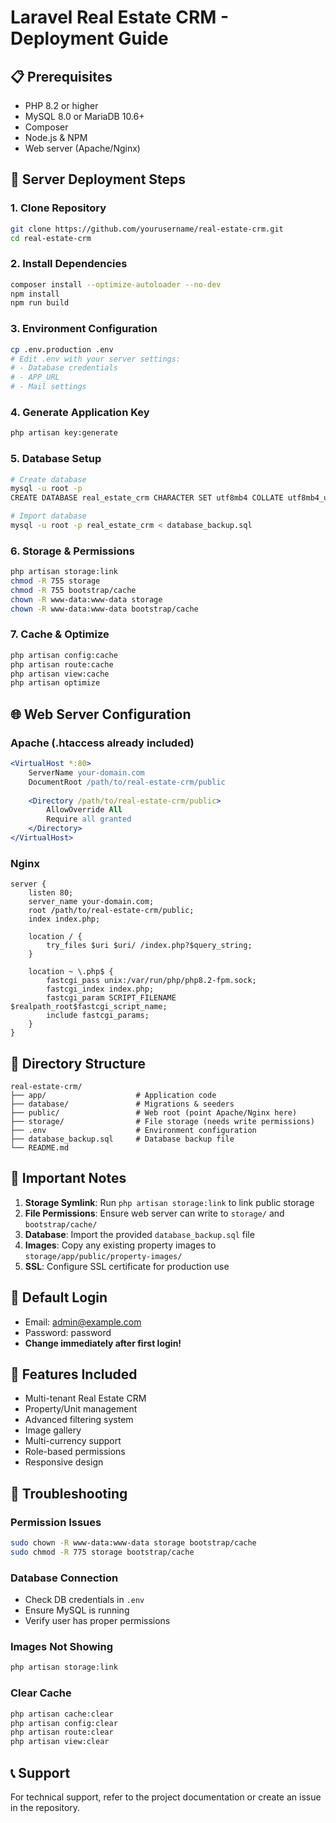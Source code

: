 # Laravel Real Estate CRM - Deployment Guide

## 📋 Prerequisites

- PHP 8.2 or higher
- MySQL 8.0 or MariaDB 10.6+
- Composer
- Node.js & NPM
- Web server (Apache/Nginx)

## 🚀 Server Deployment Steps

### 1. Clone Repository
```bash
git clone https://github.com/yourusername/real-estate-crm.git
cd real-estate-crm
```

### 2. Install Dependencies
```bash
composer install --optimize-autoloader --no-dev
npm install
npm run build
```

### 3. Environment Configuration
```bash
cp .env.production .env
# Edit .env with your server settings:
# - Database credentials
# - APP_URL
# - Mail settings
```

### 4. Generate Application Key
```bash
php artisan key:generate
```

### 5. Database Setup
```bash
# Create database
mysql -u root -p
CREATE DATABASE real_estate_crm CHARACTER SET utf8mb4 COLLATE utf8mb4_unicode_ci;

# Import database
mysql -u root -p real_estate_crm < database_backup.sql
```

### 6. Storage & Permissions
```bash
php artisan storage:link
chmod -R 755 storage
chmod -R 755 bootstrap/cache
chown -R www-data:www-data storage
chown -R www-data:www-data bootstrap/cache
```

### 7. Cache & Optimize
```bash
php artisan config:cache
php artisan route:cache
php artisan view:cache
php artisan optimize
```

## 🌐 Web Server Configuration

### Apache (.htaccess already included)
```apache
<VirtualHost *:80>
    ServerName your-domain.com
    DocumentRoot /path/to/real-estate-crm/public
    
    <Directory /path/to/real-estate-crm/public>
        AllowOverride All
        Require all granted
    </Directory>
</VirtualHost>
```

### Nginx
```nginx
server {
    listen 80;
    server_name your-domain.com;
    root /path/to/real-estate-crm/public;
    index index.php;

    location / {
        try_files $uri $uri/ /index.php?$query_string;
    }

    location ~ \.php$ {
        fastcgi_pass unix:/var/run/php/php8.2-fpm.sock;
        fastcgi_index index.php;
        fastcgi_param SCRIPT_FILENAME $realpath_root$fastcgi_script_name;
        include fastcgi_params;
    }
}
```

## 📁 Directory Structure
```
real-estate-crm/
├── app/                    # Application code
├── database/               # Migrations & seeders
├── public/                 # Web root (point Apache/Nginx here)
├── storage/                # File storage (needs write permissions)
├── .env                    # Environment configuration
├── database_backup.sql     # Database backup file
└── README.md
```

## 🔧 Important Notes

1. **Storage Symlink**: Run `php artisan storage:link` to link public storage
2. **File Permissions**: Ensure web server can write to `storage/` and `bootstrap/cache/`
3. **Database**: Import the provided `database_backup.sql` file
4. **Images**: Copy any existing property images to `storage/app/public/property-images/`
5. **SSL**: Configure SSL certificate for production use

## 🎯 Default Login
- Email: admin@example.com
- Password: password
- **Change immediately after first login!**

## 📱 Features Included
- Multi-tenant Real Estate CRM
- Property/Unit management
- Advanced filtering system
- Image gallery
- Multi-currency support
- Role-based permissions
- Responsive design

## 🐛 Troubleshooting

### Permission Issues
```bash
sudo chown -R www-data:www-data storage bootstrap/cache
sudo chmod -R 775 storage bootstrap/cache
```

### Database Connection
- Check DB credentials in `.env`
- Ensure MySQL is running
- Verify user has proper permissions

### Images Not Showing
```bash
php artisan storage:link
```

### Clear Cache
```bash
php artisan cache:clear
php artisan config:clear
php artisan route:clear
php artisan view:clear
```

## 📞 Support
For technical support, refer to the project documentation or create an issue in the repository.

